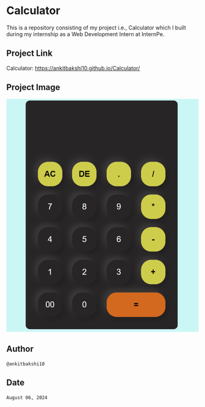 # Calculator
This is a repository consisting of my project i.e., Calculator which I built during my internship as a Web Development Intern at InternPe.

## Project Link
Calculator: https://ankitbakshi10.github.io/Calculator/

## Project Image
![Calculator](https://github.com/ankitbakshi10/Calculator/blob/main/Calculator.png)

## Author
    @ankitbakshi10

## Date
    August 06, 2024
